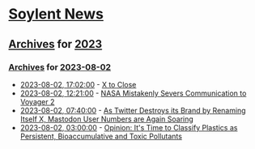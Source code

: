 # [Soylent News](../../../README.md)

## [Archives](../../index.md) for [2023](../index.md)

### [Archives](../../index.md) for [2023-08-02](index.md)

* [2023-08-02, 17:02:00](https://soylentnews.org/article.pl?sid=23/08/01/1043243&from=rss) - [X to Close](https://soylentnews.org/article.pl?sid=23/08/01/1043243&from=rss)
* [2023-08-02, 12:21:00](https://soylentnews.org/article.pl?sid=23/08/01/015201&from=rss) - [NASA Mistakenly Severs Communication to Voyager 2](https://soylentnews.org/article.pl?sid=23/08/01/015201&from=rss)
* [2023-08-02, 07:40:00](https://soylentnews.org/article.pl?sid=23/07/31/0352234&from=rss) - [As Twitter Destroys its Brand by Renaming Itself X, Mastodon User Numbers are Again Soaring](https://soylentnews.org/article.pl?sid=23/07/31/0352234&from=rss)
* [2023-08-02, 03:00:00](https://soylentnews.org/article.pl?sid=23/07/31/0336259&from=rss) - [Opinion: It's Time to Classify Plastics as Persistent, Bioaccumulative and Toxic Pollutants](https://soylentnews.org/article.pl?sid=23/07/31/0336259&from=rss)
